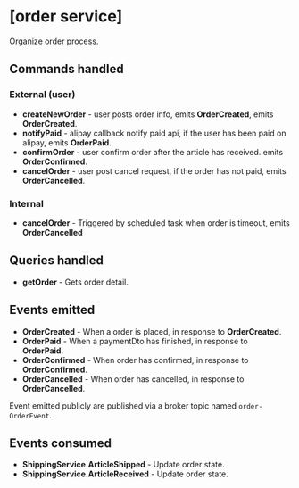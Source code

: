 # [order service]

Organize order process.

## Commands handled


### External (user)

* **createNewOrder** - user posts order info, emits **OrderCreated**, emits **OrderCreated**.
* **notifyPaid** - alipay callback notify paid api, if the user has been paid on alipay, emits **OrderPaid**.
* **confirmOrder** - user confirm order after the article has received. emits **OrderConfirmed**.
* **cancelOrder** - user post cancel request, if the order has not paid, emits **OrderCancelled**.

### Internal

* **cancelOrder** - Triggered by scheduled task when order is timeout, emits **OrderCancelled**

## Queries handled

* **getOrder** - Gets order detail.

## Events emitted

* **OrderCreated** - When a order is placed, in response to **OrderCreated**.
* **OrderPaid** - When a paymentDto has finished, in response to **OrderPaid**.
* **OrderConfirmed** - When order has confirmed, in response to **OrderConfirmed**.
* **OrderCancelled** - When order has cancelled, in response to **OrderCancelled**.

Event emitted publicly are published via a broker topic named `order-OrderEvent`.

## Events consumed

* **ShippingService.ArticleShipped** - Update order state.
* **ShippingService.ArticleReceived** - Update order state.
